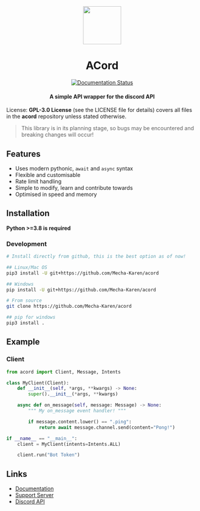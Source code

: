 <div align="center"><img src="./docs/source/_static/logo.png" height="100" width="100"></div>
<h1 align="center">ACord</h1>
<div align="center">
    <a href='https://acord.readthedocs.io/en/latest/'>
        <img src='https://readthedocs.org/projects/acord/badge/?version=latest' alt='Documentation Status' />
    </a>
</div>
<h4 align="center">A simple API wrapper for the discord API</h4>

License: **GPL-3.0 License** (see the LICENSE file for details) covers all files in the **acord** repository unless stated otherwise.

> This library is in its planning stage, so bugs may be encountered and breaking changes will occur!

## Features
* Uses modern pythonic, ``await`` and ``async`` syntax
* Flexible and customisable
* Rate limit handling
* Simple to modify, learn and contribute towards
* Optimised in speed and memory

## Installation
**Python >=3.8 is required**

### Development
```sh
# Install directly from github, this is the best option as of now!

## Linux/Mac OS
pip3 install -U git+https://github.com/Mecha-Karen/acord

## Windows
pip install -U git+https://github.com/Mecha-Karen/acord

# From source
git clone https://github.com/Mecha-Karen/acord

## pip for windows
pip3 install .
```

## Example

### Client
```py
from acord import Client, Message, Intents

class MyClient(Client):
    def __init__(self, *args, **kwargs) -> None:
        super().__init__(*args, **kwargs)

    async def on_message(self, message: Message) -> None:
        """ My on_message event handler! """

        if message.content.lower() == ".ping":
            return await message.channel.send(content="Pong!")

if __name__ == "__main__":
    client = MyClient(intents=Intents.ALL)

    client.run("Bot Token")
```

## Links
* [Documentation](https://acord.readthedocs.io)
* [Support Server](https://discord.gg/JBjMAMag7a)
* [Discord API](https://discord.com/developers/docs/)

